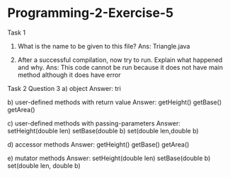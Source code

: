 # Programming-2-Exercise-5
Task 1
1.	What is the name to be given to this file?
  Ans: Triangle.java
 
3.	After a successful compilation, now try to run. Explain what happened and why.
  Ans: This code cannot be run because it does not have main method although it does have error
 
 
Task 2
Question 3
a) object
   Answer: tri

b) user-defined methods with return value
   Answer: getHeight()
           getBase()
           getArea()

c) user-defined methods with passing-parameters 
   Answer: setHeight(double len)
           setBase(double b)
           set(double len,double b)

d) accessor methods
   Answer: getHeight()
           getBase()
           getArea()

e) mutator methods
   Answer: setHeight(double len)
           setBase(double b)
           set(double len, double b)
